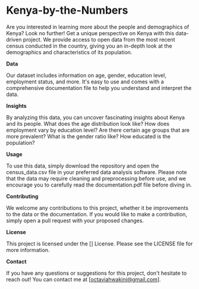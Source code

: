 # Kenya-by-the-Numbers

Are you interested in learning more about the people and demographics of Kenya? Look no further! Get a unique perspective on Kenya with this data-driven project. We provide access to open data from the most recent census conducted in the country, giving you an in-depth look at the demographics and characteristics of its population.

**Data**

Our dataset includes information on age, gender, education level, employment status, and more. It's easy to use and comes with a comprehensive documentation file to help you understand and interpret the data.

**Insights**

By analyzing this data, you can uncover fascinating insights about Kenya and its people. What does the age distribution look like? How does employment vary by education level?  Are there certain age groups that are more prevalent? What is the gender ratio like? How educated is the population?

**Usage**

To use this data, simply download the repository and open the census_data.csv file in your preferred data analysis software. Please note that the data may require cleaning and preprocessing before use, and we encourage you to carefully read the documentation.pdf file before diving in.

**Contributing**

We welcome any contributions to this project, whether it be improvements to the data or the documentation. If you would like to make a contribution, simply open a pull request with your proposed changes.

**License**

This project is licensed under the [] License. Please see the LICENSE file for more information.

**Contact**

If you have any questions or suggestions for this project, don't hesitate to reach out! You can contact me at [octaviahwakini@gmail.com].
